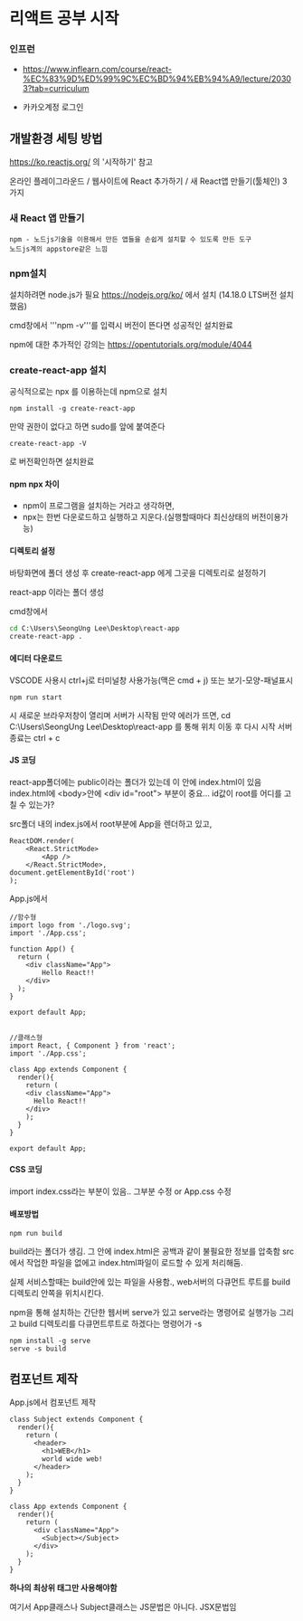 # 리액트 공부 시작

### 인프런
- https://www.inflearn.com/course/react-%EC%83%9D%ED%99%9C%EC%BD%94%EB%94%A9/lecture/20303?tab=curriculum

- 카카오계정 로그인


## 개발환경 세팅 방법
https://ko.reactjs.org/ 의 '시작하기' 참고

온라인 플레이그라운드 / 웹사이트에 React 추가하기 / 새 React앱 만들기(툴체인) 3가지


### 새 React 앱 만들기

    npm - 노드js기술을 이용해서 만든 앱들을 손쉽게 설치할 수 있도록 만든 도구
    노드js계의 appstore같은 느낌


### npm설치

설치하려면 node.js가 필요
https://nodejs.org/ko/ 에서 설치  (14.18.0 LTS버전 설치했음)

cmd창에서 '''npm -v'''를 입력시 버전이 뜬다면 성공적인 설치완료

npm에 대한 추가적인 강의는 https://opentutorials.org/module/4044


### create-react-app 설치
공식적으로는 npx 를 이용하는데 npm으로 설치

```
npm install -g create-react-app  
```
만약 권한이 없다고 하면 sudo를 앞에 붙여준다

```
create-react-app -V
```
로 버전확인하면 설치완료

#### npm npx 차이
- npm이 프로그램을 설치하는 거라고 생각하면,
- npx는 한번 다운로드하고 실행하고 지운다.(실행할때마다 최신상태의 버전이용가능)

#### 디렉토리 설정
바탕화면에 폴더 생성 후 create-react-app 에게 그곳을 디렉토리로 설정하기

react-app 이라는 폴더 생성

cmd창에서 
``` cmd 
cd C:\Users\SeongUng Lee\Desktop\react-app
create-react-app .
```

#### 에디터 다운로드
VSCODE 사용시 ctrl+j로 터미널창 사용가능(맥은 cmd + j) 또는 보기-모양-패널표시

```
npm run start
```
시 새로운 브라우저창이 열리며 서버가 시작됨
만약 에러가 뜨면, cd C:\Users\SeongUng Lee\Desktop\react-app 를 통해 위치 이동 후 다시 시작
서버 종료는 ctrl + c

#### JS 코딩

react-app폴더에는 public이라는 폴더가 있는데 이 안에 index.html이 있음
index.html에 &lt;body&gt;안에 &lt;div id="root"&gt; 부분이 중요...
id값이 root를 어디를 고칠 수 있는가?

src폴더 내의 index.js에서 root부분에 App을 렌더하고 있고,
```JS
ReactDOM.render(
    <React.StrictMode>
        <App />
    </React.StrictMode>,
document.getElementById('root')
);
```
App.js에서 
```JS
//함수형
import logo from './logo.svg';
import './App.css';

function App() {
  return (
    <div className="App">
        Hello React!!
    </div>
  );
}

export default App;


//클래스형
import React, { Component } from 'react';
import './App.css';

class App extends Component {
  render(){
    return (
    <div className="App">
      Hello React!!
    </div>
    );
  }
}

export default App;
```

#### CSS 코딩

import index.css라는 부분이 있음.. 그부분 수정 or App.css 수정

#### 배포방법

```
npm run build
```
build라는 폴더가 생김. 그 안에 index.html은 공백과 같이 불필요한 정보를 압축함
src에서 작업한 파일을 없에고 index.html파일이 로드할 수 있게 처리해둠.

실제 서비스할때는 build안에 있는 파일을 사용함.,
web서버의 다큐먼트 루트를 build디렉토리 안쪽을 위치시킨다.

npm을 통해 설치하는 간단한 웹서버 serve가 있고
serve라는 명령어로 실행가능
그리고 build 디렉토리를 다큐먼트루트로 하겠다는 명령어가 -s
```
npm install -g serve 
serve -s build
```

## 컴포넌트 제작
App.js에서 컴포넌트 제작
```JS
class Subject extends Component {
  render(){
    return (
      <header>
        <h1>WEB</h1>
        world wide web!
      </header>
    );
  }
}

class App extends Component {
  render(){
    return (
      <div className="App">
        <Subject></Subject>
      </div>
    );
  }
}
```
**하나의 최상위 태그만 사용해야함**

여기서 App클래스나 Subject클래스는 JS문법은 아니다. JSX문법임

